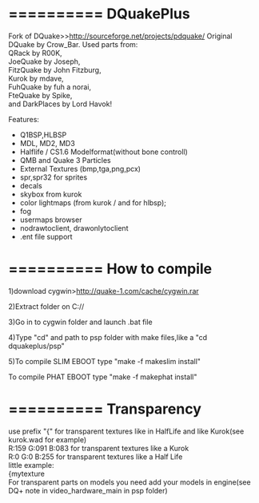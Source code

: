 ==========
DQuakePlus
==========
Fork of DQuake>>http://sourceforge.net/projects/pdquake/ 
Original DQuake by Crow_Bar. 
Used parts from:  
QRack by R00K,   
JoeQuake by Joseph,    
FitzQuake by John Fitzburg,  
Kurok by mdave,    
FuhQuake by fuh a norai,   
FteQuake by Spike,   
and DarkPlaces by Lord Havok!   

Features:
- Q1BSP,HLBSP
- MDL, MD2, MD3
- Halflife / CS1.6 Modelformat(without bone controll)
- QMB and Quake 3 Particles
- External Textures (bmp,tga,png,pcx)
- spr,spr32 for sprites
- decals
- skybox from kurok
- color lightmaps (from kurok / and for hlbsp);
- fog
- usermaps browser    
- nodrawtoclient, drawonlytoclient    
- .ent file support    


==========
How to compile
==========
1)download cygwin>http://quake-1.com/cache/cygwin.rar

2)Extract folder on C://

3)Go in to cygwin folder and launch .bat file

4)Type "cd" and path to psp folder with make files,like a "cd dquakeplus/psp"

5)To compile SLIM EBOOT type "make -f  makeslim install"

  To compile PHAT EBOOT type "make -f makephat install"

==========
Transparency
==========
use prefix "{" for transparent textures like in HalfLife and like Kurok(see kurok.wad for example)     
R:159 G:091 B:083 for transparent textures like a Kurok      
R:0 G:0 B:255 for transparent textures like a Half Life      
little example:      
{mytexture     
For transparent parts on models you need add your models in engine(see DQ+ note in video_hardware_main in psp folder)   

